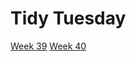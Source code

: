 # Tidy Tuesday
[Week 39](https://github.com/Lacapary/T_Tuesday/blob/master/week-39.md)
[Week 40](https://github.com/Lacapary/T_Tuesday/blob/master/week-40.md)
